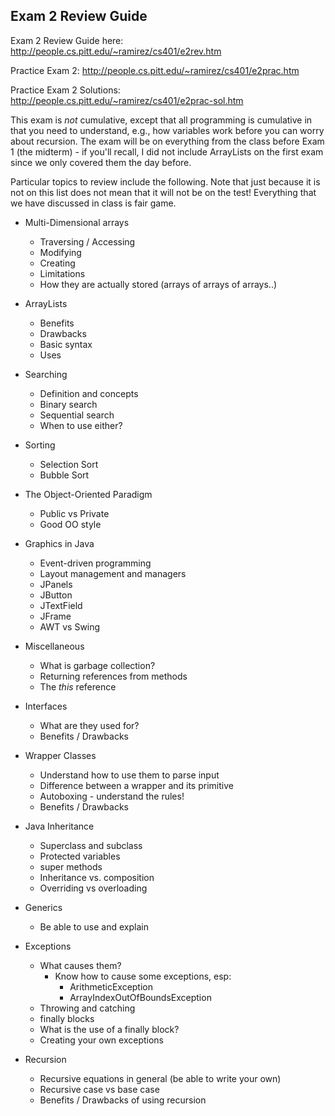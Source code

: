 ## Exam 2 Review Guide

Exam 2 Review Guide here: http://people.cs.pitt.edu/~ramirez/cs401/e2rev.htm

Practice Exam 2: http://people.cs.pitt.edu/~ramirez/cs401/e2prac.htm

Practice Exam 2 Solutions: http://people.cs.pitt.edu/~ramirez/cs401/e2prac-sol.htm

This exam is _not_ cumulative, except that all programming is cumulative in that you need to understand, e.g., how variables work before you can worry about recursion.  The exam will be on everything from the class before Exam 1 (the midterm) - if you'll recall, I did not include ArrayLists on the first exam since we only covered them the day before.

Particular topics to review include the following.  Note that just because it is not on this list does not mean that it will not be on the test!  Everything that we have discussed in class is fair game.

* Multi-Dimensional arrays
  * Traversing / Accessing
  * Modifying
  * Creating
  * Limitations
  * How they are actually stored (arrays of arrays of arrays..)

* ArrayLists
  * Benefits
  * Drawbacks
  * Basic syntax
  * Uses

* Searching
  * Definition and concepts
  * Binary search 
  * Sequential search
  * When to use either?
  
* Sorting
  * Selection Sort
  * Bubble Sort

* The Object-Oriented Paradigm
  * Public vs Private
  * Good OO style

* Graphics in Java
  * Event-driven programming
  * Layout management and managers
  * JPanels
  * JButton
  * JTextField
  * JFrame
  * AWT vs Swing
      
* Miscellaneous
  * What is garbage collection?
  * Returning references from methods
  * The _this_ reference

* Interfaces
  * What are they used for?
  * Benefits / Drawbacks

* Wrapper Classes
  * Understand how to use them to parse input
  * Difference between a wrapper and its primitive
  * Autoboxing - understand the rules!
  * Benefits / Drawbacks

* Java Inheritance
  * Superclass and subclass
  * Protected variables
  * super methods
  * Inheritance vs. composition
  * Overriding vs overloading

* Generics
  * Be able to use and explain

* Exceptions
  * What causes them?
    * Know how to cause some exceptions, esp:
      * ArithmeticException
      * ArrayIndexOutOfBoundsException
  * Throwing and catching
  * finally blocks
  * What is the use of a finally block?
  * Creating your own exceptions

* Recursion
  * Recursive equations in general (be able to write your own)
  * Recursive case vs base case
  * Benefits / Drawbacks of using recursion